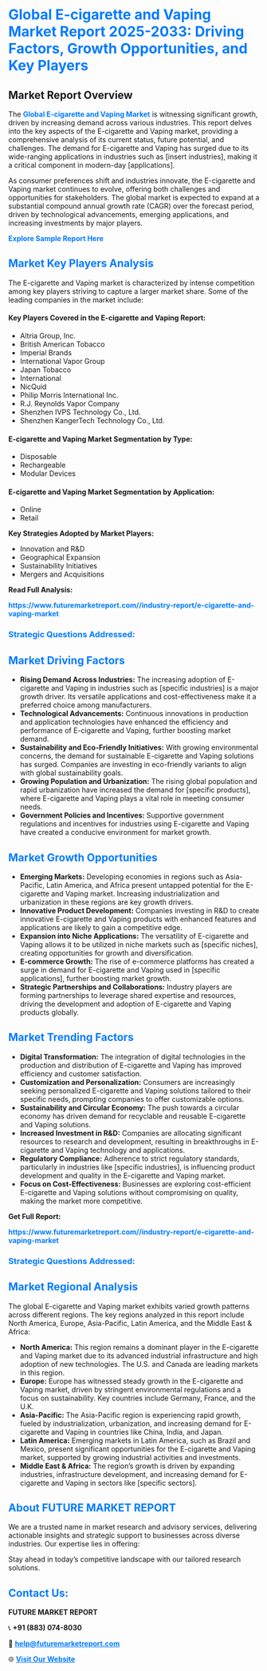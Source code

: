 <h1 style="color: #007BFF;">Global E-cigarette and Vaping Market Report 2025-2033: Driving Factors, Growth Opportunities, and Key Players</h1>

<section id="overview">
<h2>Market Report Overview</h2>
<p>The <a href="https://www.futuremarketreport.com//industry-report/e-cigarette-and-vaping-market" style="color: #007BFF; text-decoration: none;"><strong>Global E-cigarette and Vaping Market</strong></a> is witnessing significant growth, driven by increasing demand across various industries. This report delves into the key aspects of the E-cigarette and Vaping market, providing a comprehensive analysis of its current status, future potential, and challenges. The demand for E-cigarette and Vaping has surged due to its wide-ranging applications in industries such as [insert industries], making it a critical component in modern-day [applications].</p>
<p>As consumer preferences shift and industries innovate, the E-cigarette and Vaping market continues to evolve, offering both challenges and opportunities for stakeholders. The global market is expected to expand at a substantial compound annual growth rate (CAGR) over the forecast period, driven by technological advancements, emerging applications, and increasing investments by major players.</p>
</section>

<section id="overview">
<p><a href="https://www.futuremarketreport.com//request-sample/reportId=45886" style="color: #007BFF; text-decoration: none;"><strong>Explore Sample Report Here</strong></a></p>
</section>

<section id="key-players">
<h2 style="color: #007BFF;">Market Key Players Analysis</h2>
<p>The E-cigarette and Vaping market is characterized by intense competition among key players striving to capture a larger market share. Some of the leading companies in the market include:</p>
<h4>Key Players Covered in the E-cigarette and Vaping Report:</h4>
<ul><li>Altria Group, Inc.</li><li>British American Tobacco</li><li>Imperial Brands</li><li>International Vapor Group</li><li>Japan Tobacco</li><li>International</li><li>NicQuid</li><li>Philip Morris International Inc.</li><li>R.J. Reynolds Vapor Company</li><li>Shenzhen IVPS Technology Co., Ltd.</li><li>Shenzhen KangerTech Technology Co., Ltd.</li></ul>
<h4>E-cigarette and Vaping Market Segmentation by Type:</h4>
<ul><li>Disposable</li><li>Rechargeable</li><li>Modular Devices</li></ul>

<h4>E-cigarette and Vaping Market Segmentation by Application:</h4>
<ul><li>Online</li><li>Retail</li></ul>
<p><strong>Key Strategies Adopted by Market Players:</strong></p>
<ul>
<li>Innovation and R&D</li>
<li>Geographical Expansion</li>
<li>Sustainability Initiatives</li>
<li>Mergers and Acquisitions</li>
</ul>
</section>

<section>
<p><strong>Read Full Analysis: </strong></p><a href="https://www.futuremarketreport.com//industry-report/e-cigarette-and-vaping-market" style="color: #007BFF; text-decoration: none;"><strong>https://www.futuremarketreport.com//industry-report/e-cigarette-and-vaping-market</strong></a>
<h3 style="color: #007BFF;">Strategic Questions Addressed:</h3>
</section>

<section id="driving-factors">
<h2 style="color: #007BFF;">Market Driving Factors</h2>
<ul>
<li><strong>Rising Demand Across Industries:</strong> The increasing adoption of E-cigarette and Vaping in industries such as [specific industries] is a major growth driver. Its versatile applications and cost-effectiveness make it a preferred choice among manufacturers.</li>
<li><strong>Technological Advancements:</strong> Continuous innovations in production and application technologies have enhanced the efficiency and performance of E-cigarette and Vaping, further boosting market demand.</li>
<li><strong>Sustainability and Eco-Friendly Initiatives:</strong> With growing environmental concerns, the demand for sustainable E-cigarette and Vaping solutions has surged. Companies are investing in eco-friendly variants to align with global sustainability goals.</li>
<li><strong>Growing Population and Urbanization:</strong> The rising global population and rapid urbanization have increased the demand for [specific products], where E-cigarette and Vaping plays a vital role in meeting consumer needs.</li>
<li><strong>Government Policies and Incentives:</strong> Supportive government regulations and incentives for industries using E-cigarette and Vaping have created a conducive environment for market growth.</li>
</ul>
</section>

<section id="growth-opportunities">
<h2 style="color: #007BFF;">Market Growth Opportunities</h2>
<ul>
<li><strong>Emerging Markets:</strong> Developing economies in regions such as Asia-Pacific, Latin America, and Africa present untapped potential for the E-cigarette and Vaping market. Increasing industrialization and urbanization in these regions are key growth drivers.</li>
<li><strong>Innovative Product Development:</strong> Companies investing in R&D to create innovative E-cigarette and Vaping products with enhanced features and applications are likely to gain a competitive edge.</li>
<li><strong>Expansion into Niche Applications:</strong> The versatility of E-cigarette and Vaping allows it to be utilized in niche markets such as [specific niches], creating opportunities for growth and diversification.</li>
<li><strong>E-commerce Growth:</strong> The rise of e-commerce platforms has created a surge in demand for E-cigarette and Vaping used in [specific applications], further boosting market growth.</li>
<li><strong>Strategic Partnerships and Collaborations:</strong> Industry players are forming partnerships to leverage shared expertise and resources, driving the development and adoption of E-cigarette and Vaping products globally.</li>
</ul>
</section>

<section id="trending-factors">
<h2 style="color: #007BFF;">Market Trending Factors</h2>
<ul>
<li><strong>Digital Transformation:</strong> The integration of digital technologies in the production and distribution of E-cigarette and Vaping has improved efficiency and customer satisfaction.</li>
<li><strong>Customization and Personalization:</strong> Consumers are increasingly seeking personalized E-cigarette and Vaping solutions tailored to their specific needs, prompting companies to offer customizable options.</li>
<li><strong>Sustainability and Circular Economy:</strong> The push towards a circular economy has driven demand for recyclable and reusable E-cigarette and Vaping solutions.</li>
<li><strong>Increased Investment in R&D:</strong> Companies are allocating significant resources to research and development, resulting in breakthroughs in E-cigarette and Vaping technology and applications.</li>
<li><strong>Regulatory Compliance:</strong> Adherence to strict regulatory standards, particularly in industries like [specific industries], is influencing product development and quality in the E-cigarette and Vaping market.</li>
<li><strong>Focus on Cost-Effectiveness:</strong> Businesses are exploring cost-efficient E-cigarette and Vaping solutions without compromising on quality, making the market more competitive.</li>
</ul>
</section>

<section>
<p><strong>Get Full Report: </strong></p><a href="https://www.futuremarketreport.com//industry-report/e-cigarette-and-vaping-market" style="color: #007BFF; text-decoration: none;"><strong>https://www.futuremarketreport.com//industry-report/e-cigarette-and-vaping-market</strong></a>
<h3 style="color: #007BFF;">Strategic Questions Addressed:</h3>
</section>


<section id="regional-analysis">
<h2 style="color: #007BFF;">Market Regional Analysis</h2>
<p>The global E-cigarette and Vaping market exhibits varied growth patterns across different regions. The key regions analyzed in this report include North America, Europe, Asia-Pacific, Latin America, and the Middle East & Africa:</p>
<ul>
<li><strong>North America:</strong> This region remains a dominant player in the E-cigarette and Vaping market due to its advanced industrial infrastructure and high adoption of new technologies. The U.S. and Canada are leading markets in this region.</li>
<li><strong>Europe:</strong> Europe has witnessed steady growth in the E-cigarette and Vaping market, driven by stringent environmental regulations and a focus on sustainability. Key countries include Germany, France, and the U.K.</li>
<li><strong>Asia-Pacific:</strong> The Asia-Pacific region is experiencing rapid growth, fueled by industrialization, urbanization, and increasing demand for E-cigarette and Vaping in countries like China, India, and Japan.</li>
<li><strong>Latin America:</strong> Emerging markets in Latin America, such as Brazil and Mexico, present significant opportunities for the E-cigarette and Vaping market, supported by growing industrial activities and investments.</li>
<li><strong>Middle East & Africa:</strong> The region’s growth is driven by expanding industries, infrastructure development, and increasing demand for E-cigarette and Vaping in sectors like [specific sectors].</li>
</ul>
</section>

<footer>
<h2 style="color: #007BFF;">About FUTURE MARKET REPORT</h2>
<p>We are a trusted name in market research and advisory services, delivering actionable insights and strategic support to businesses across diverse industries. Our expertise lies in offering:</p>

<p>Stay ahead in today’s competitive landscape with our tailored research solutions.</p>

<h2 style="color: #007BFF;">Contact Us:</h2>
<p><strong>FUTURE MARKET REPORT</strong></p>
<p>📞 <strong>+91 (883) 074-8030</strong></p>
<p>📧 <strong><a href="mailto:help@futuremarketreport.com" style="color: #007BFF;">help@futuremarketreport.com</a></strong></p>
<p>🌐 <strong><a href="https://www.futuremarketreport.com/" style="color: #007BFF;">Visit Our Website</a></strong></p>
</footer>